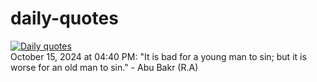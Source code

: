 # daily-quotes
[![Daily quotes](https://github.com/ceepu8/daily-quotes/actions/workflows/daily-quote.yml/badge.svg)](https://github.com/ceepu8/daily-quotes/actions/workflows/daily-quote.yml)<br/>
October 15, 2024 at 04:40 PM: "It is bad for a young man to sin; but it is worse for an old man to sin." - Abu Bakr (R.A)
